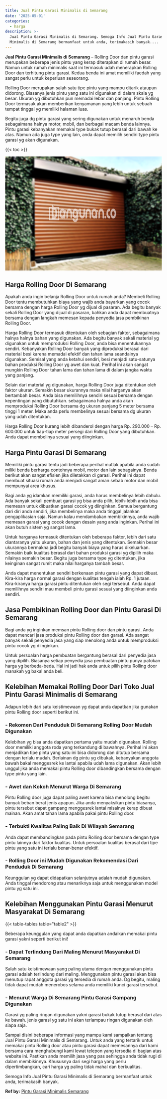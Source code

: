 ```yaml
---
title: Jual Pintu Garasi Minimalis di Semarang
date: '2025-05-01'
categories:
  - harga
description: >-
  Jual Pintu Garasi Minimalis di Semarang. Semoga Info Jual Pintu Garasi
  Minimalis di Semarang bermanfaat untuk anda, terimakasih banyak....
---
```


**Jual Pintu Garasi Minimalis di Semarang** – Rolling Door dan pintu garasi merupakan beberapa jenis pintu yang kerap diterapkan di rumah besar. Namun untuk rumah minimalis saat ini termasuk udah menerapkan Rolling Door dan terhitung pintu garasi. Kedua benda ini amat memiliki faedah yang sangat perlu untuk keperluan seseorang.

Rolling Door merupakan salah satu tipe pintu yang mampu ditarik ataupun didorong. Biasanya jenis pintu yang satu ini digunakan di dalam skala yg besar. Ukuran yg dibutuhkan pun memadai lebar dan panjang. Pintu Rolling Door termasuk akan memberikan kenyamanan yang lebih untuk sebuah tempat tinggal yg memiliki halaman luas.

Begitu juga dg pintu garasi yang sering digunakan untuk menaruh benda sebagaimana halnya motor, mobil, dan berbagai macam benda lainnya. Pintu garasi kebanyakan memakai type bukak tutup berasal dari bawah ke atas. Namun ada juga type yang lain, anda dapat memilih sendiri type pintu garasi yg akan digunakan.

{{< toc >}}

![Jual Pintu Garasi Minimalis di Semarang](/images/pintu-garasi-55.png)

## Harga Rolling Door Di Semarang

Apakah anda ingin belanja Rolling Door untuk rumah anda? Membeli Rolling Door tentu membutuhkan biaya yang wajib anda bayarkan yang cocok bersama dengan harga Rolling Door yg dijual di pasaran. Ada begitu banyak sekali Rolling Door yang dijual di pasaran, bahkan anda dapat membuatnya bersama dengan langkah memesan kepada penyedia jasa pembikinan Rolling Door.

Harga Rolling Door termasuk ditentukan oleh sebagian faktor, sebagaimana halnya halnya bahan yang digunakan. Ada begitu banyak sekali material yg digunakan untuk memproduksi Rolling Door, anda bisa menentukannya sendiri. Kebanyakan Rolling Door banyak yang diproduksi berasal dari material besi karena memadai efektif dan tahan lama seandainya digunakan. Semisal yang anda ketahui sendiri, besi menjadi satu-satunya bahan produksi Rolling Door yg awet dan kuat. Perihal ini akan sangat mungkin Rolling Door tahan lama dan tahan lama di dalam jangka waktu yang panjang.

Selain dari material yg digunakan, harga Rolling Door juga ditentukan oleh faktor ukuran. Semakin besar ukurannya maka nilai harganya akan bertambah besar. Anda bisa memilihnya sendiri sesuai bersama dengan kepentingan yang dibutuhkan. sebagaimana halnya anda akan memproduksi Rolling Door bersama dg ukuran panjang 5 meter bersama tinggi 1 meter. Maka anda perlu membelinya sesuai bersama dg ukuran yang udah ditentukan.

Harga Rolling Door kurang lebih dibanderol dengan harga Rp. 290.000 – Rp. 600.000 untuk tiap-tiap meter persegi dari Rolling Door yang dibutuhkan. Anda dapat membelinya sesuai yang diinginkan.

## Harga Pintu Garasi Di Semarang

Memiliki pintu garasi tentu jadi beberapa perihal mutlak apabila anda sudah miliki benda berharga contohnya mobil, motor dan lain sebagainya. Benda berikut akan sangat efisien jika diletakkan di garasi. Perihal ini dapat membuat situasi rumah anda menjadi sangat aman sebab motor dan mobil mempunyai area khusus.

Bagi anda yg idamkan memiliki garasi, anda harus membelinya lebih dahulu. Ada banyak sekali pembuat garasi yg bisa anda pilih, lebih-lebih anda bisa memesan untuk dibuatkan garasi cocok yg diinginkan. Semua bergantung dari diri anda sendiri, jika membelinya maka anda tinggal jalankan pengaplikasian saja. Namun kalau mendambakan membikinnya, anda wajib memesan garasi yang cocok dengan desain yang anda inginkan. Perihal ini akan butuh sistem yg sangat lama.

Untuk harganya termasuk ditentukan oleh beberapa faktor, lebih dari satu diantaranya yaitu ukuran, bahan dan jenis yang ditentukan. Semakin besar ukurannya bermakna jadi begitu banyak biaya yang harus dikeluarkan. Semakin baik kualitas berasal dari bahan produksi garasi yg dipilih maka nilainya semakin besar. Begitu juga bersama type yg ditentukan, jika keinginan sangat rumit maka nilai harganya tambah besar.

Anda dapat menentukan sendiri berkenaan pintu garasi yang dapat dibuat. Kira-kira harga normal garasi dengan kualitas tengah ialah Rp. 1 jutaan. Kira-kiranya harga garasi pintu ditentukan oleh segi tersebut. Anda dapat memilihnya sendiri mau membeli pintu garasi sesuai yang diinginkan anda sendiri.

## Jasa Pembikinan Rolling Door dan Pintu Garasi Di Semarang

Bagi anda yg inginkan memsan pintu Rolling door dan pintu garasi. Anda dapat mencari jasa produksi pintu Rolling door dan garasi. Ada sangat banyak sekali penyedia jasa yang siap menolong anda untuk memproduksi pintu cocok yg diinginkan.

Untuk persoalan harga pembuatan bergantung berasal dari penyedia jasa yang dipilih. Biasanya setiap penyedia jasa pembuatan pintu punya patokan harga yg berbeda-beda. Hal ini jadi hak anda untuk pilih pintu Rolling door manakah yg bakal anda beli.

## Kelebihan Memakai Rolling Door Dari Toko Jual Pintu Garasi Minimalis di Semarang

Adapun lebih dari satu keistimewaan yg dapat anda dapatkan jika gunakan pintu Rolling door seperti berikut ini.

### \- Rekomen Dari Penduduk Di Semarang Rolling Door Mudah Digunakan

Kelebihan yg bisa anda dapatkan pertama yaitu mudah digunakan. Rolling door memiliki anggota roda yang terkandung di bawahnya. Perihal ini akan menjadikan tipe pintu yang satu ini bisa didorong dan ditutup bersama dengan terlalu mudah. Berlainan dg pintu yg dibukak, kebanyakan anggota bawah bakal menggesrek ke lantai apabila udah lama digunakan. Akan lebih unggul jika anda memakai pintu Rolling door dibandingkan bersama dengan type pintu yang lain.

### \- Awet dan Kokoh Menurut Warga Di Semarang

Pintu Rolling door juga dapat paling awet karena bisa menolong begitu banyak beban berat jenis apapun. Jika anda menyaksikan pintu biasanya, pintu tersebut dapat gampang menggesrek lantai misalnya kerap dibuat mainan. Akan amat tahan lama apabila pakai pintu Rolling door.

### \- Terbukti Kwalitas Paling Baik Di Wilayah Semarang

Anda dapat membandingkan pada pintu Rolling door bersama dengan type pintu lainnya dari faktor kualitas. Untuk persoalan kualitas berasal dari tipe pintu yang satu ini terlalu benar-benar efektif.

### \- Rolling Door ini Mudah Digunakan Rekomendasi Dari Penduduk Di Semarang

Keunggulan yg dapat didapatkan selanjutnya adalah mudah digunakan. Anda tinggal mendorong atau menariknya saja untuk menggunakan model pintu yg satu ini.

## Kelebihan Menggunakan Pintu Garasi Menurut Masyarakat Di Semarang

{{< table-tables table="table2" >}}

Beberapa keunggulan yang dapat anda dapatkan andaikan memakai pintu garasi yakni seperti berikut ini!

### \- Dapat Terlindung Dari Maling Menurut Masyarakat Di Semarang

Salah satu keistimewaan yang paling utama dengan menggunakan pintu garasi adalah terlindung dari maling. Menggunakan pintu garasi akan bisa menutup rapat anggota garasi yg tersedia di rumah anda. Dg begitu, maling tidak dapat mudah menerobos selama anda memiliki kunci garasi tersebut.

### \- Menurut Warga Di Semarang Pintu Garasi Gampang Digunakan

Garasi yg paling ringan digunakan yakni garasi bukak tutup berasal dari atas ke bawah. jenis garasi yg satu ini akan terlampau ringan digunakan oleh siapa saja.

Sampai disini beberapa informasi yang mampu kami sampaikan tentang Jual Pintu Garasi Minimalis di Semarang. Untuk anda yang tertarik untuk memakai pintu Rolling door atau pintu garasi dapat memesannya dari kami bersama cara menghubungi kami lewat telepon yang tersedia di bagian atas website ini. Pastikan anda memilih jasa yang pas sehingga anda tidak rugi di dalam membikinnya. Khususnya dari segi harga yang perlu dipertimbangkan, cari harga yg paling tidak mahal dan berkualitas.

Semoga Info Jual Pintu Garasi Minimalis di Semarang bermanfaat untuk anda, terimakasih banyak.

**Ref by:** [Pintu Garasi Minimalis Semarang](https://id.wikipedia.org/wiki/Pintu)
